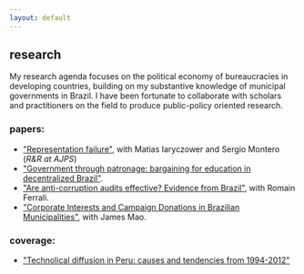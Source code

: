 ```yaml
---
layout: default
---
```


## research

My research agenda focuses on the political economy of bureaucracies in developing countries, building on my substantive knowledge of municipal governments in Brazil. I have been fortunate to collaborate with scholars and practitioners on the field to produce public-policy oriented research.

### papers:

- ["Representation failure"](/files/papers/representation_failure.pdf), with Matias Iaryczower and Sergio Montero (*R&R at AJPS*)
- ["Government through patronage: bargaining for education in decentralized Brazil"](/files/papers/patronage_education.pdf).
- ["Are anti-corruption audits effective? Evidence from Brazil"](/files/papers/corrupt_audit.pdf), with Romain Ferrali.
- ["Corporate Interests and Campaign Donations in Brazilian Municipalities"](/files/papers/campaign_portfolio.pdf), with James Mao.

### coverage:

- ["Technolical diffusion in Peru: causes and tendencies from 1994-2012"](http://cies.org.pe/sites/default/files/files/articulos/economiaysociedad/mt5-innovacion_cenagro_2-7-15.pdf)